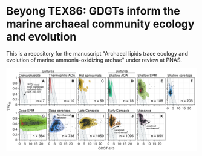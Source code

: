 # Beyong TEX86: GDGTs inform the marine archaeal community ecology and evolution
This is a repository for the manuscript "Archaeal lipids trace ecology and evolution of marine ammonia-oxidizing archae" under review at PNAS.



<img src="https://github.com/PaleoLipidRR/marine-AOA-GDGT-distribution/blob/main/figures/main-text/fig2_PNAS_GDGTdistributions_revised-01.png" width="800">
